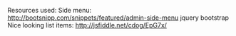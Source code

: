 Resources used:
Side menu:  http://bootsnipp.com/snippets/featured/admin-side-menu
jquery
bootstrap
Nice looking list items: http://jsfiddle.net/cdog/EpG7x/
